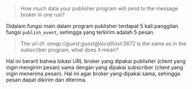 > How much data your publisher program will send to the message broker in one
run?

Didalam fungsi main dalam program publisher terdapat 5 kali panggilan fungsi `publish_event`, sehingga yang terkirim adalah 5 pesan.

>  The url of: *amqp://guest:guest@localhost:5672* is the same as in the subscriber program, what does it mean?

Hal ini berarti bahwa lokasi URL broker yang dipakai publisher (client yang ingin mengirim pesan) sama dengan yang dipakai subscriber (client yang ingin menerima pesan). Hal ini agar broker yang dipakai sama, sehingga pesan dapat dikirim dan diterima.